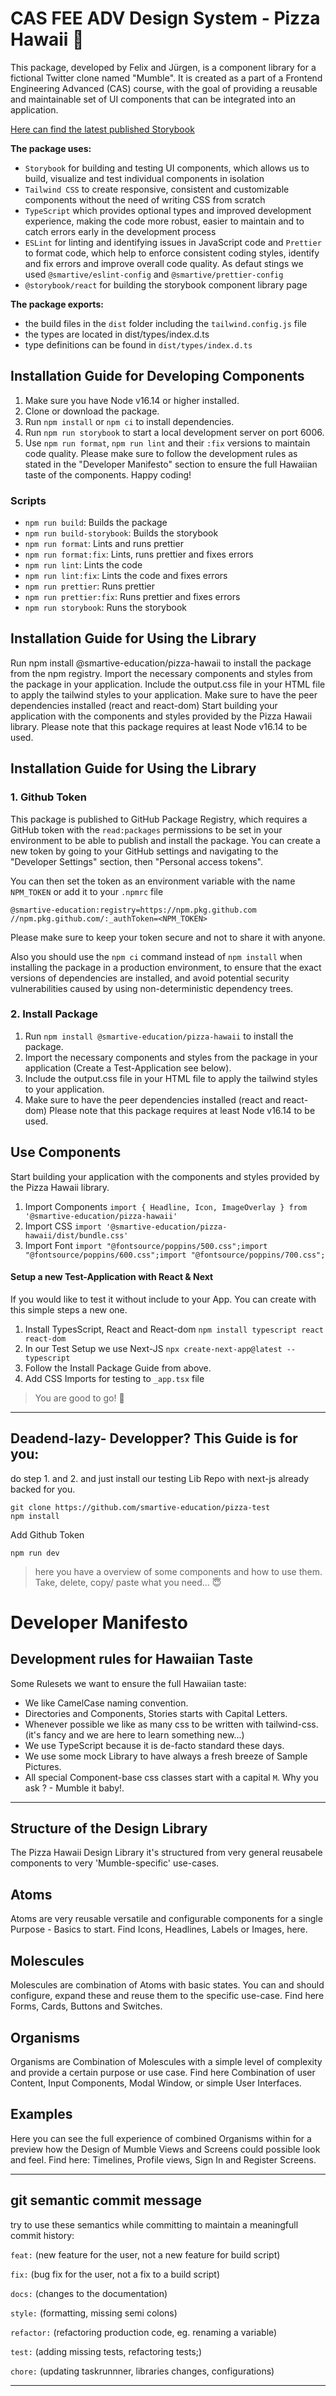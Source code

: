 # CAS FEE ADV Design System - Pizza Hawaii 🍕 

This package, developed by Felix and Jürgen, is a component library for a fictional Twitter clone named "Mumble". It is created as a part of a Frontend Engineering Advanced (CAS) course, with the goal of providing a reusable and maintainable set of UI components that can be integrated into an application. 

[Here can find the latest published Storybook](https://smartive-education.github.io/design-system-component-library-pizza-hawaii/)

**The package uses:**
- `Storybook` for building and testing UI components, which allows us to build, visualize and test individual components in isolation
- `Tailwind CSS` to create responsive, consistent and customizable components without the need of writing CSS from scratch
- `TypeScript` which provides optional types and improved development experience, making the code more robust, easier to maintain and to catch errors early in the development process
- `ESLint` for linting and identifying issues in JavaScript code and `Prettier` to format code, which help to enforce consistent coding styles, identify and fix errors and improve overall code quality. As defaut stings we used `@smartive/eslint-config` and `@smartive/prettier-config`
- `@storybook/react` for building the storybook component library page


**The package exports:**
- the build files in the `dist` folder including the `tailwind.config.js` file
- the types are located in dist/types/index.d.ts
- type definitions can be found in `dist/types/index.d.ts`

## Installation Guide for Developing Components
1.  Make sure you have Node v16.14 or higher installed.
2.  Clone or download the package.
3.  Run `npm install` or `npm ci` to install dependencies.
4.  Run `npm run storybook` to start a local development server on port 6006.
5.  Use `npm run format`, `npm run lint` and their `:fix` versions to maintain code quality.
Please make sure to follow the development rules as stated in the "Developer Manifesto" section to ensure the full Hawaiian taste of the components. Happy coding!


### Scripts
- `npm run build`: Builds the package
- `npm run build-storybook`: Builds the storybook
- `npm run format`: Lints and runs prettier
- `npm run format:fix`: Lints, runs prettier and fixes errors
- `npm run lint`: Lints the code
- `npm run lint:fix`: Lints the code and fixes errors
- `npm run prettier`: Runs prettier
- `npm run prettier:fix`: Runs prettier and fixes errors
- `npm run storybook`: Runs the storybook



## Installation Guide for Using the Library
Run npm install @smartive-education/pizza-hawaii to install the package from the npm registry.
Import the necessary components and styles from the package in your application.
Include the output.css file in your HTML file to apply the tailwind styles to your application.
Make sure to have the peer dependencies installed (react and react-dom)
Start building your application with the components and styles provided by the Pizza Hawaii library.
Please note that this package requires at least Node v16.14 to be used.

## Installation Guide for Using the Library

### 1. Github Token
This package is published to GitHub Package Registry, which requires a GitHub token with the `read:packages` permissions to be set in your environment to be able to publish and install the package. You can create a new token by going to your GitHub settings and navigating to the "Developer Settings" section, then "Personal access tokens".

You can then set the token as an environment variable with the name `NPM_TOKEN` or add it to your `.npmrc` file

```
@smartive-education:registry=https://npm.pkg.github.com
//npm.pkg.github.com/:_authToken=<NPM_TOKEN>
```

Please make sure to keep your token secure and not to share it with anyone.

Also you should use the `npm ci` command instead of `npm install` when installing the package in a production environment, to ensure that the exact versions of dependencies are installed, and avoid potential security vulnerabilities caused by using non-deterministic dependency trees.

### 2. Install Package

1.  Run `npm install @smartive-education/pizza-hawaii` to install the package.
2.  Import the necessary components and styles from the package in your application (Create a Test-Application see below).
3.  Include the output.css file in your HTML file to apply the tailwind styles to your application.
4.  Make sure to have the peer dependencies installed (react and react-dom)
Please note that this package requires at least Node v16.14 to be used.

## Use Components
Start building your application with the components and styles provided by the Pizza Hawaii library.
1. Import Components `import { Headline, Icon, ImageOverlay } from '@smartive-education/pizza-hawaii'`
2. Import CSS `import '@smartive-education/pizza-hawaii/dist/bundle.css'`
3. Import Font `import "@fontsource/poppins/500.css";import "@fontsource/poppins/600.css";import "@fontsource/poppins/700.css";`

#### Setup a new Test-Application with React & Next
If you would like to test it without include to your App. You can create with this simple steps a new one.
1. Install TypesScript, React and React-dom `npm install typescript react react-dom`
2. In our Test Setup we use Next-JS `npx create-next-app@latest --typescript`
3. Follow the Install Package Guide from above.
4. Add CSS Imports for testing to `_app.tsx` file
> You are good to go!  🎉

---
## Deadend-lazy- Developper? This Guide is for you:

do step 1. and 2. and just install our testing Lib Repo with next-js already backed for you. 

```
git clone https://github.com/smartive-education/pizza-test
npm install
```
Add Github Token
```
npm run dev
```

> here you have a overview of some components and how to use them. Take, delete, copy/ paste what you need... 😇



# Developer Manifesto

## Development rules for Hawaiian Taste

Some Rulesets we want to ensure the full Hawaiian taste:

- We like CamelCase naming convention.
- Directories and Components, Stories starts with Capital Letters.
- Whenever possible we like as many css to be written with tailwind-css. (it's fancy and we are here to learn something new...)
- We use TypeScript because it is de-facto standard these days.
- We use some mock Library to have always a fresh breeze of Sample Pictures.
- All special Component-base css classes start with a capital `M`. Why you ask ? - Mumble it baby!.


---

## Structure of the Design Library

The Pizza Hawaii Design Library it's structured from very general reusabele components to very 'Mumble-specific' use-cases. 

## Atoms
Atoms are very reusable versatile and configurable components for a single Purpose - Basics to start.
Find Icons, Headlines, Labels or Images,  here. 

## Molescules
Molescules are combination of Atoms with basic states. You can and should configure, expand these and reuse them to the specific use-case. Find here Forms, Cards, Buttons and Switches.

## Organisms
Organisms are Combination of Molescules with a simple level of complexity and provide a certain purpose or use case. Find here Combination of user Content, Input Components, Modal Window, or simple User Interfaces. 

## Examples
Here you can see the full experience of combined Organisms within for a preview how the Design of Mumble Views and Screens could possible look and feel. 
Find here: Timelines, Profile views, Sign In and Register Screens.


---

## git semantic commit message 

try to use these semantics while committing to maintain a meaningfull commit history:

`feat:` (new feature for the user, not a new feature for build script)

`fix:` (bug fix for the user, not a fix to a build script)

`docs:` (changes to the documentation)

`style:` (formatting, missing semi colons)

`refactor:` (refactoring production code, eg. renaming a variable)

`test:` (adding missing tests, refactoring tests;)

`chore:` (updating taskrunnner, libraries changes, configurations)

---
